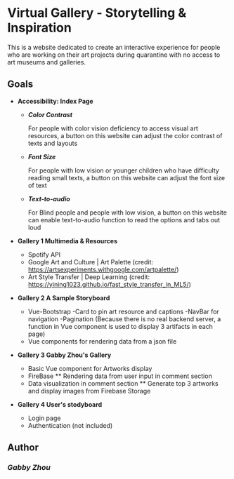# Virtual Gallery - Storytelling & Inspiration

This is a website dedicated to create an interactive experience for people who are working on their art projects during quarantine with no access to art museums and galleries.

## Goals

* **Accessibility: Index Page**
  * _**Color Contrast**_
    
    For people with color vision deficiency to access visual art resources, a button on this website can adjust the color contrast of texts and layouts
    
  * _**Font Size**_
  
    For people with low vision or younger children who have difficulty reading small texts, a button on this website can adjust the font size of text
    
  * _**Text-to-audio**_
    
    For Blind people and people with low vision, a button on this website can enable text-to-audio function to read the options and tabs out loud
    

* **Gallery 1 Multimedia & Resources**
  * Spotify API
  * Google Art and Culture | Art Palette (credit: https://artsexperiments.withgoogle.com/artpalette/)
  * Art Style Transfer | Deep Learning (credit: https://yining1023.github.io/fast_style_transfer_in_ML5/)


* **Gallery 2 A Sample Storyboard**
  * Vue-Bootstrap
    -Card to pin art resource and captions
    -NavBar for navigation 
    -Pagination (Because there is no real backend server, a function in Vue component is used to display 3 artifacts in each page)
  * Vue components for rendering data from a json file

* **Gallery 3 Gabby Zhou's Gallery**
  * Basic Vue component for Artworks display
  * FireBase 
    ** Rendering data from user input in comment section
  * Data visualization in comment section
    ** Generate top 3 artworks and display images from Firebase Storage

* **Gallery 4 User's stodyboard**
  * Login page 
  * Authentication (not included)

## Author
### _Gabby Zhou_
